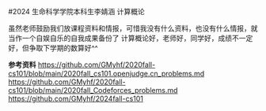 #2024 生命科学学院本科生李婧涵 计算概论

虽然老师鼓励我们放课程资料和情报，可惜我没有什么资料，也没有什么情报，就当作一个自娱自乐的自我成果备份了
计算概论好，老师好，同学好，成绩不一定好，但争取下学期的数算好^^

**参考资料**
https://github.com/GMyhf/2020fall-cs101/blob/main/2020fall_cs101.openjudge.cn_problems.md
https://github.com/GMyhf/2020fall-cs101/blob/main/2020fall_Codeforces_problems.md
https://github.com/GMyhf/2024fall-cs101
